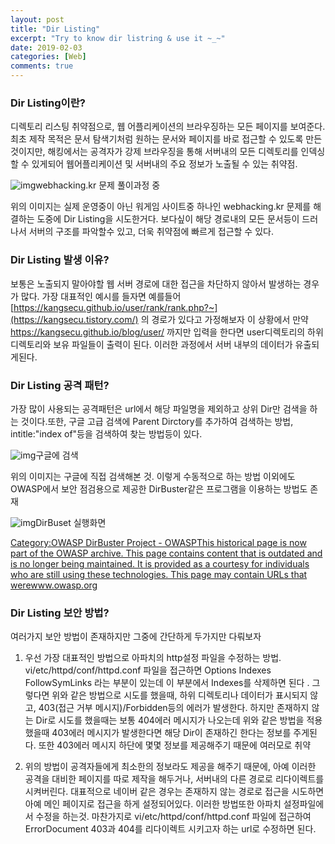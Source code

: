 ```yaml
---
layout: post
title: "Dir Listing"
excerpt: "Try to know dir listring & use it ~_~"
date: 2019-02-03
categories: [Web]
comments: true 
---
```



### Dir Listing이란?

디렉토리 리스팅 취약점으로, 웹 어플리케이션의 브라우징하는 모든 페이지를 보여준다. 최초 제작 목적은 문서 탐색기처럼 원하는 문서와 페이지를 바로 접근할 수 있도록 만든것이지만, 해킹에서는 공격자가 강제 브라우징을 통해 서버내의 모든 디렉토리를 인덱싱할 수 있게되어 웹어플리케이션 및 서버내의 주요 정보가 노출될 수 있는 취약점.



![img](https://k.kakaocdn.net/dn/Rzoe0/btqz6tH6nLC/Jd1dthe0k0XJUrmvCN94e1/img.png)webhacking.kr 문제 풀이과정 중



위의 이미지는 실제 운영중이 아닌 워게임 사이트중 하나인 webhacking.kr 문제를 해결하는 도중에 Dir Listing을 시도한거다. 보다싶이 해당 경로내의 모든 문서등이 드러나서 서버의 구조를 파악할수 있고, 더욱 취약점에 빠르게 접근할 수 있다.

### Dir Listing 발생 이유?

 보통은 노출되지 말아야할 웹 서버 경로에 대한 접근을 차단하지 않아서 발생하는 경우가 많다. 가장 대표적인 예시를 들자면 예를들어 [https://kangsecu.github.io/user/rank/rank.php?~](https://kangsecu.tistory.com/) 의 경로가 있다고 가정해보자  이 상황에서 만약 https://kangsecu.github.io/blog/user/ 까지만 입력을 한다면 user디렉토리의 하위 디렉토리와 보유 파일들이 출력이 된다. 이러한 과정에서 서버 내부의 데이터가 유출되게된다.

### Dir Listing 공격 패턴? 

가장 많이 사용되는 공격패턴은 url에서 해당 파일명을 제외하고 상위 Dir만 검색을 하는 것이다.또한, 구글 고급 검색에 Parent Dirctory를 추가하여 검색하는 방법, intitle:"index of"등을 검색하여 찾는 방법등이 있다.



![img](https://k.kakaocdn.net/dn/c36rBu/btqz73n5Ibm/dsepqXh2R9GdUiN2NiIDjk/img.png)구글에 검색



위의 이미지는 구글에 직접 검색해본 것. 이렇게 수동적으로 하는 방법 이외에도 OWASP에서 보안 점검용으로 제공한 DirBuster같은 프로그램을 이용하는 방법도 존재



![img](https://k.kakaocdn.net/dn/7JmFa/btqz7pFng7F/ruiRvrON3GBgbw7SskrniK/img.jpg)DirBuset 실행화면


[ Category:OWASP DirBuster Project - OWASPThis historical page is now part of the OWASP archive. This page contains content that is outdated and is no longer being maintained. It is provided as a courtesy for individuals who are still using these technologies. This page may contain URLs that werewww.owasp.org](https://www.owasp.org/index.php/Category:OWASP_DirBuster_Project)

 

### Dir Listing 보안 방법?

여러가지 보안 방법이 존재하지만 그중에 간단하게 두가지만 다뤄보자

1. 우선 가장 대표적인 방법으로 아파치의 http설정 파일을 수정하는 방법. vi/etc/httpd/conf/httpd.conf 파일을 접근하면 Options Indexes FollowSymLinks 라는 부분이 있는데 이 부분에서 Indexes를 삭제하면 된다 . 그렇다면 위와 같은 방법으로 시도를 했을때, 하위 디렉토리나 데이터가 표시되지 않고, 403(접근 거부 메시지)/Forbidden등의 에러가 발생한다. 하지만 존재하지 않는 Dir로 시도를 했을때는 보통 404에러 메시지가 나오는데 위와 같은 방법을 적용했을때 403에러 메시지가 발생한다면 해당 Dir이 존재하긴 한다는 정보를 주게된다. 또한 403에러 메시지 하단에 몇몇 정보를 제공해주기 때문에 여러모로 취약

2. 위의 방법이 공격자들에게 최소한의 정보라도 제공을 해주기 때문에, 아예 이러한 공격을 대비한 페이지를 따로 제작을 해두거나, 서버내의 다른 경로로 리다이렉트를 시켜버린다. 대표적으로 네이버 같은 경우는 존재하지 않는 경로로 접근을 시도하면 아예 메인 페이지로 접근을 하게 설정되어있다. 이러한 방법또한 아파치 설정파일에서 수정을 하는것. 마찬가지로 vi/etc/httpd/conf/httpd.conf 파일에 접근하여 ErrorDocument 403과 404를 리다이렉트 시키고자 하는 url로 수정하면 된다.
